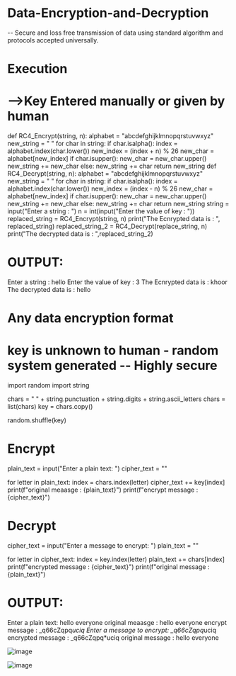 # Data-Encryption-and-Decryption
-- Secure and loss free transmission of data using standard algorithm and protocols accepted universally. 
# Execution 
# -->Key Entered manually or given by human 
def  RC4_Encrypt(string, n):
    alphabet = "abcdefghijklmnopqrstuvwxyz"
    new_string = " "
    for char in string:
        if char.isalpha():
            index = alphabet.index(char.lower())
            new_index = (index + n) % 26
            new_char = alphabet[new_index]
            if char.isupper():
                new_char = new_char.upper()
            new_string += new_char
        else:
            new_string += char
    return new_string
def RC4_Decrypt(string, n):
    alphabet = "abcdefghijklmnopqrstuvwxyz"
    new_string = " "
    for char in string:
        if char.isalpha():
            index = alphabet.index(char.lower())
            new_index = (index - n) % 26
            new_char = alphabet[new_index]
            if char.isupper():
                new_char = new_char.upper()
            new_string += new_char
        else:
            new_string += char
    return new_string
string = input("Enter a string : ")
n = int(input("Enter the value of key : "))
replaced_string = RC4_Encrypt(string, n)
print("The Ecnrypted data is : ", replaced_string) 
replaced_string_2 = RC4_Decrypt(replace_string, n)
print("The decrypted data is : ",replaced_string_2)

# OUTPUT:
Enter a string : hello
Enter the value of key : 3
The Ecnrypted data is :   khoor
The decrypted data is :    hello

# Any data encryption format 
# key is unknown to human - random system generated -- Highly secure

import random
import string 

chars = " " + string.punctuation + string.digits + string.ascii_letters
chars = list(chars)
key = chars.copy()

random.shuffle(key)

# Encrypt
plain_text = input("Enter a plain text: ")
cipher_text = ""

for letter in plain_text:
    index = chars.index(letter)
    cipher_text += key[index]
print(f"original meaasge : {plain_text}")
print(f"encrypt message : {cipher_text}")

# Decrypt
cipher_text = input("Enter a message to encrypt: ")
plain_text = ""

for letter in cipher_text:
    index = key.index(letter)
    plain_text += chars[index]
print(f"encrypted message : {cipher_text}")
print(f"original message : {plain_text}")
  


# OUTPUT:
Enter a plain text: hello everyone
original meaasge : hello everyone
encrypt message : _q66cZqpq*uciq
Enter a message to encrypt: _q66cZqpq*uciq
encrypted message : _q66cZqpq*uciq
original message : hello everyone 

![image](https://github.com/harshithkonasani/Data-Encryption-and-Decryption/assets/94668868/7d1a490a-fafd-4cbc-bd73-1c868ccba0bf)

![image](https://github.com/harshithkonasani/Data-Encryption-and-Decryption/assets/94668868/ef9c7f96-aeca-4226-a9e7-72752ad8c6bb)


